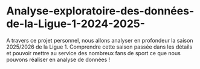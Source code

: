 # Analyse-exploratoire-des-données-de-la-Ligue-1-2024-2025-
A travers ce projet personnel, nous allons analyser en profondeur la saison 2025/2026 de la Ligue 1. Comprendre cette saison passée dans les détails et pouvoir mettre au service des nombreux fans de sport ce que nous pouvons réaliser en analyse de données !
